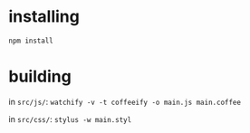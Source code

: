 # installing

`npm install`

# building

in `src/js/`:
`watchify -v -t coffeeify -o main.js main.coffee`

in `src/css/`:
`stylus -w main.styl`

